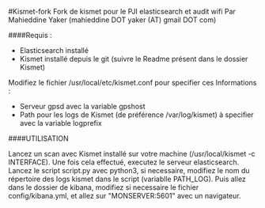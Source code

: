 #Kismet-fork
Fork de kismet pour le PJI elasticsearch et audit wifi
Par Mahieddine Yaker
(mahieddine DOT yaker (AT) gmail DOT com)

####Requis :

   - Elasticsearch installé
   - Kismet installé depuis le git (suivre le Readme présent dans le dossier Kismet)

Modifiez le fichier /usr/local/etc/kismet.conf pour specifier ces Informations :

   - Serveur gpsd avec la variable gpshost
   - Path pour les logs de Kismet (de préférence /var/log/kismet) à specifier avec la variable logprefix

####UTILISATION

Lancez un scan avec Kismet installé sur votre machine (/usr/local/kismet -c INTERFACE).
Une fois cela effectué, executez le serveur elasticsearch.
Lancez le script script.py avec python3, si necessaire, modifiez le nom du répertoire des logs kismet dans le script (variablle PATH_LOG).
Puis allez dans le dossier de kibana, modifiez si necessaire le fichier config/kibana.yml, et allez sur "MONSERVER:5601" avec un navigateur.
